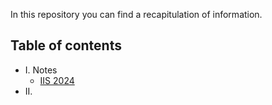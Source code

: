 In this repository you can find a recapitulation of information.

## Table of contents
- I. Notes
	- [IIS 2024](./IIS_2024)
- II. 
